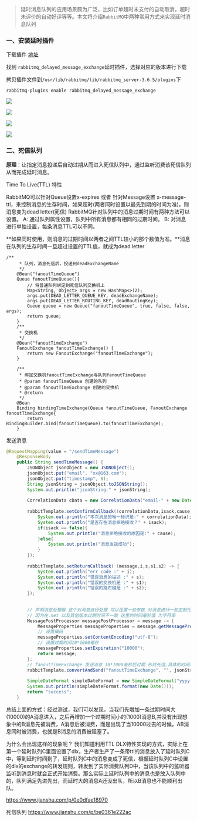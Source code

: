 > 延时消息队列的应用场景颇为广泛，比如订单超时未支付的自动取消，超时未评价的自动好评等等。本文将介绍`RabbitMQ`中两种常用方式来实现延时消息队列

### 一、安装延时插件

下载插件  [地址](https://www.rabbitmq.com/community-plugins.html)

找到 `rabbitmq_delayed_message_exchange`延时插件，选择对应的版本进行下载

拷贝插件文件到`/usr/lib/rabbitmq/lib/rabbitmq_server-3.6.5/plugins`下
```
rabbitmq-plugins enable rabbitmq_delayed_message_exchange
```
![](https://upload-images.jianshu.io/upload_images/8387919-de48c7ca60994ea2.png?imageMogr2/auto-orient/strip|imageView2/2/w/1240)


![](https://upload-images.jianshu.io/upload_images/8387919-e9d99fd3d63be2a2.png?imageMogr2/auto-orient/strip|imageView2/2/w/1240)

![](https://upload-images.jianshu.io/upload_images/8387919-981035bfe80c5a39.png?imageMogr2/auto-orient/strip|imageView2/2/w/1240)

![](https://upload-images.jianshu.io/upload_images/8387919-de33afb3b99cdf14.png?imageMogr2/auto-orient/strip|imageView2/2/w/1240)

### 二、死信队列

**原理**：让指定消息投递后自动过期从而进入死信队列中，通过监听消费该死信队列从而完成延时消息。

Time To Live(TTL) 特性

RabbitMQ可以针对Queue设置x-expires 或者 针对Message设置 x-message-ttl，来控制消息的生存时间，如果超时(两者同时设置以最先到期的时间为准)，则消息变为dead letter(死信)
RabbitMQ针对队列中的消息过期时间有两种方法可以设置。
A: 通过队列属性设置，队列中所有消息都有相同的过期时间。
B: 对消息进行单独设置，每条消息TTL可以不同。

**如果同时使用，则消息的过期时间以两者之间TTL较小的那个数值为准。**消息在队列的生存时间一旦超过设置的TTL值，就成为dead letter

```
/**
     * 队列，消息死信后，投递到deadExchangeName
     */
    @Bean("fanoutTimeQueue")
    Queue fanoutTimeQueue(){
        // 将普通队列绑定到死信队列交换机上
        Map<String, Object> args = new HashMap<>(2);
        args.put(DEAD_LETTER_QUEUE_KEY, deadExchangeName);
        args.put(DEAD_LETTER_ROUTING_KEY, deadRoutingKey);
        Queue queue = new Queue("fanoutTimeQueue", true, false, false, args);
        return queue;
    }
    /**
     * 交换机
     */
    @Bean("fanoutTimeExchange")
    FanoutExchange fanoutTimeExchange() {
        return new FanoutExchange("fanoutTimeExchange");
    }
 
    /**
     * 绑定交换机fanoutTimeExchange与队列fanoutTimeQueue
     * @param fanoutTimeQueue 创建的队列
     * @param fanoutTimeExchange 创建的交换机
     * @return
     */
    @Bean
    Binding bindingTimeExchange(Queue fanoutTimeQueue, FanoutExchange fanoutTimeExchange{
        return BindingBuilder.bind(fanoutTimeQueue).to(fanoutTimeExchange);
    }
```



发送消息

```java
@RequestMapping(value = "/sendTimeMessage")
    @ResponseBody
    public String sendTimeMessage() {
        JSONObject jsonObject = new JSONObject();
        jsonObject.put("email", "xx@163.com");
        jsonObject.put("timestamp", 0);
        String jsonString = jsonObject.toJSONString();
        System.out.println("jsonString:" + jsonString);
 
        CorrelationData cData = new CorrelationData("email-" + new Date().getTime());
 
        rabbitTemplate.setConfirmCallback((correlationData,isack,cause) -> {
            System.out.println("本次消息的唯一标识是:" + correlationData);
            System.out.println("是否存在消息拒绝接收？" + isack);
            if(isack == false){
                System.out.println("消息拒绝接收的原因是:" + cause);
            }else{
                System.out.println("消息发送成功");
            }
        });
 
        rabbitTemplate.setReturnCallback( (message,i,s,s1,s2) -> {
            System.out.println("err code :" + i);
            System.out.println("错误消息的描述 :" + s);
            System.out.println("错误的交换机是 :" + s1);
            System.out.println("错误的路右键是 :" + s2);
        });
 
 
        // 声明消息处理器 这个对消息进行处理 可以设置一些参数 对消息进行一些定制化处理 我们这里 来设置消息的编码 以及消息的过期时间
        // 因为在.net 以及其他版本过期时间不一致 这里的时间毫秒值 为字符串
        MessagePostProcessor messagePostProcessor = message -> {
            MessageProperties messageProperties = message.getMessageProperties();
            // 设置编码
            messageProperties.setContentEncoding("utf-8");
            // 设置过期时间10*1000毫秒
            messageProperties.setExpiration("10000");
            return message;
        };
        // fanoutTimeExchange 发送消息 10*1000毫秒后过期 形成死信,具体的时间可以根据自己的业务指定
        rabbitTemplate.convertAndSend("fanoutTimeExchange", "", jsonString, messagePostProcessor, cData);
 
        SimpleDateFormat simpleDateFormat = new SimpleDateFormat("yyyy-MM-dd HH:mm:ss");
        System.out.println(simpleDateFormat.format(new Date()));
        return "success";
    }
```



总结上面的方式：经过测试，我们可以发现，当我们先增加一条过期时间大(10000)的A消息进入，之后再增加一个过期时间小的(1000)消息B,并没有出现想象中的B消息先被消费，A消息后被消费，而是出现了当10000过去的时候，AB消息同时被消费，也就是B消息的消费被阻塞了。

为什么会出现这样的现象呢？
我们知道利用TTL DLX特性实现的方式，实际上在第一个延时队列C里面设置了dlx，生产者生产了一条带ttl的消息放入了延时队列C中，等到延时时间到了，延时队列C中的消息变成了死信，根据延时队列C中设置的dlx的exchange的转发规则，转发到了实际消费队列D中，当该队列中的监听器监听到消息时就会正式开始消费。那么实际上延时队列中的消息也是放入队列中的，队列满足先进先出，而延时大的消息A还没出队，所以B消息也不能顺利出队。

https://www.jianshu.com/p/0e0dfae18970

死信队列 https://www.jianshu.com/p/be0361e222ac

